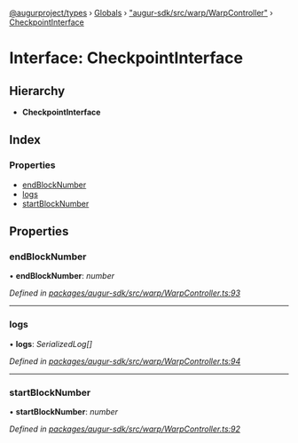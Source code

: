 [@augurproject/types](../README.md) › [Globals](../globals.md) › ["augur-sdk/src/warp/WarpController"](../modules/_augur_sdk_src_warp_warpcontroller_.md) › [CheckpointInterface](_augur_sdk_src_warp_warpcontroller_.checkpointinterface.md)

# Interface: CheckpointInterface

## Hierarchy

* **CheckpointInterface**

## Index

### Properties

* [endBlockNumber](_augur_sdk_src_warp_warpcontroller_.checkpointinterface.md#endblocknumber)
* [logs](_augur_sdk_src_warp_warpcontroller_.checkpointinterface.md#logs)
* [startBlockNumber](_augur_sdk_src_warp_warpcontroller_.checkpointinterface.md#startblocknumber)

## Properties

###  endBlockNumber

• **endBlockNumber**: *number*

*Defined in [packages/augur-sdk/src/warp/WarpController.ts:93](https://github.com/AugurProject/augur/blob/69c4be52bf/packages/augur-sdk/src/warp/WarpController.ts#L93)*

___

###  logs

• **logs**: *SerializedLog[]*

*Defined in [packages/augur-sdk/src/warp/WarpController.ts:94](https://github.com/AugurProject/augur/blob/69c4be52bf/packages/augur-sdk/src/warp/WarpController.ts#L94)*

___

###  startBlockNumber

• **startBlockNumber**: *number*

*Defined in [packages/augur-sdk/src/warp/WarpController.ts:92](https://github.com/AugurProject/augur/blob/69c4be52bf/packages/augur-sdk/src/warp/WarpController.ts#L92)*
